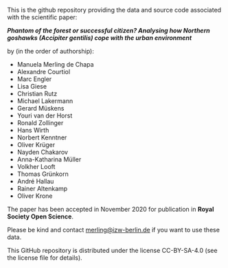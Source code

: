 This is the github repository providing the data and source code associated with the scientific paper:

***Phantom of the forest or successful citizen? Analysing how Northern goshawks (Accipiter gentilis) cope with the urban environment***

by (in the order of authorship):

- Manuela Merling de Chapa
- Alexandre Courtiol
- Marc Engler
- Lisa Giese
- Christian Rutz
- Michael Lakermann
- Gerard Müskens
- Youri van der Horst
- Ronald Zollinger
- Hans Wirth
- Norbert Kenntner
- Oliver Krüger
- Nayden Chakarov
- Anna-Katharina Müller
- Volkher Looft
- Thomas Grünkorn
- André Hallau
- Rainer Altenkamp
- Oliver Krone

The paper has been accepted in November 2020 for publication in **Royal Society Open Science**.

Please be kind and contact merling@izw-berlin.de if you want to use these data.

This GitHub repository is distributed under the license CC-BY-SA-4.0 (see the license file for details).

